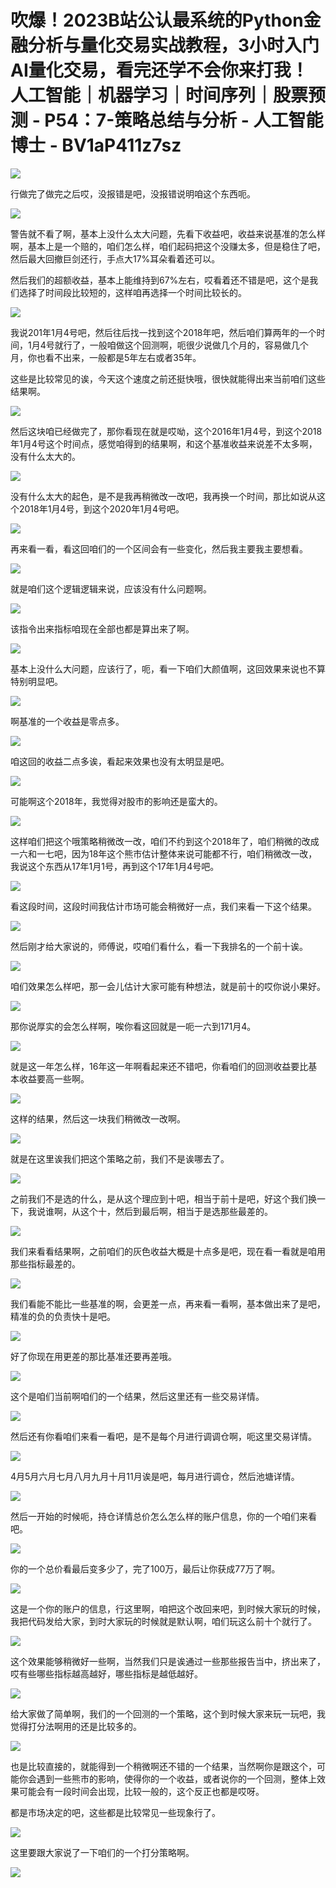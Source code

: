 # 吹爆！2023B站公认最系统的Python金融分析与量化交易实战教程，3小时入门AI量化交易，看完还学不会你来打我！人工智能｜机器学习｜时间序列｜股票预测 - P54：7-策略总结与分析 - 人工智能博士 - BV1aP411z7sz

![](img/dfda718504d55fde0ca8c8e248837681_0.png)

行做完了做完之后哎，没报错是吧，没报错说明咱这个东西呃。

![](img/dfda718504d55fde0ca8c8e248837681_2.png)

警告就不看了啊，基本上没什么太大问题，先看下收益吧，收益来说基准的怎么样啊，基本上是一个赔的，咱们怎么样，咱们起码把这个没赚太多，但是稳住了吧，然后最大回撤巨剑还行，手点大17%耳朵看着还可以。

然后我们的超额收益，基本上能维持到67%左右，哎看着还不错是吧，这个是我们选择了时间段比较短的，这样咱再选择一个时间比较长的。



![](img/dfda718504d55fde0ca8c8e248837681_4.png)

我说201年1月4号吧，然后往后找一找到这个2018年吧，然后咱们算两年的一个时间，1月4号就行了，一般咱做这个回测啊，呃很少说做几个月的，容易做几个月，你也看不出来，一般都是5年左右或者35年。

这些是比较常见的诶，今天这个速度之前还挺快哦，很快就能得出来当前咱们这些结果啊。

![](img/dfda718504d55fde0ca8c8e248837681_6.png)

然后这块咱已经做完了，那你看现在就是哎呦，这个2016年1月4号，到这个2018年1月4号这个时间点，感觉咱得到的结果啊，和这个基准收益来说差不太多啊，没有什么太大的。



![](img/dfda718504d55fde0ca8c8e248837681_8.png)

没有什么太大的起色，是不是我再稍微改一改吧，我再换一个时间，那比如说从这个2018年1月4号，到这个2020年1月4号吧。



![](img/dfda718504d55fde0ca8c8e248837681_10.png)

再来看一看，看这回咱们的一个区间会有一些变化，然后我主要我主要想看。

![](img/dfda718504d55fde0ca8c8e248837681_12.png)

就是咱们这个逻辑逻辑来说，应该没有什么问题啊。

![](img/dfda718504d55fde0ca8c8e248837681_14.png)

该指令出来指标咱现在全部也都是算出来了啊。

![](img/dfda718504d55fde0ca8c8e248837681_16.png)

基本上没什么大问题，应该行了，呃，看一下咱们大颜值啊，这回效果来说也不算特别明显吧。

![](img/dfda718504d55fde0ca8c8e248837681_18.png)

啊基准的一个收益是零点多。

![](img/dfda718504d55fde0ca8c8e248837681_20.png)

咱这回的收益二点多诶，看起来效果也没有太明显是吧。

![](img/dfda718504d55fde0ca8c8e248837681_22.png)

可能啊这个2018年，我觉得对股市的影响还是蛮大的。

![](img/dfda718504d55fde0ca8c8e248837681_24.png)

这样咱们把这个哦策略稍微改一改，咱们不约到这个2018年了，咱们稍微的改成一六和一七吧，因为18年这个熊市估计整体来说可能都不行，咱们稍微改一改，我说这个东西从17年1月1号，再到这个17年1月4号吧。



![](img/dfda718504d55fde0ca8c8e248837681_26.png)

看这段时间，这段时间我估计市场可能会稍微好一点，我们来看一下这个结果。

![](img/dfda718504d55fde0ca8c8e248837681_28.png)

然后刚才给大家说的，师傅说，哎咱们看什么，看一下我排名的一个前十诶。

![](img/dfda718504d55fde0ca8c8e248837681_30.png)

咱们效果怎么样吧，那一会儿估计大家可能有种想法，就是前十的哎你说小果好。

![](img/dfda718504d55fde0ca8c8e248837681_32.png)

那你说厚实的会怎么样啊，唉你看这回就是一呃一六到171月4。

![](img/dfda718504d55fde0ca8c8e248837681_34.png)

就是这一年怎么样，16年这一年啊看起来还不错吧，你看咱们的回测收益要比基本收益要高一些啊。

![](img/dfda718504d55fde0ca8c8e248837681_36.png)

这样的结果，然后这一块我们稍微改一改啊。

![](img/dfda718504d55fde0ca8c8e248837681_38.png)

就是在这里诶我们把这个策略之前，我们不是诶哪去了。

![](img/dfda718504d55fde0ca8c8e248837681_40.png)

之前我们不是选的什么，是从这个理应到十吧，相当于前十是吧，好这个我们换一下，我说谁啊，从这个十，然后到最后啊，相当于是选那些最差的。



![](img/dfda718504d55fde0ca8c8e248837681_42.png)

我们来看看结果啊，之前咱们的灰色收益大概是十点多是吧，现在看一看就是咱用那些指标最差的。

![](img/dfda718504d55fde0ca8c8e248837681_44.png)

我们看能不能比一些基准的啊，会更差一点，再来看一看啊，基本做出来了是吧，精准的负的负责快十是吧。

![](img/dfda718504d55fde0ca8c8e248837681_46.png)

好了你现在用更差的那比基准还要再差哦。

![](img/dfda718504d55fde0ca8c8e248837681_48.png)

这个是咱们当前啊咱们的一个结果，然后这里还有一些交易详情。

![](img/dfda718504d55fde0ca8c8e248837681_50.png)

然后还有你看咱们来看一看吧，是不是每个月进行调调仓啊，呃这里交易详情。

![](img/dfda718504d55fde0ca8c8e248837681_52.png)

4月5月六月七月八月九月十月11月诶是吧，每月进行调仓，然后池塘详情。

![](img/dfda718504d55fde0ca8c8e248837681_54.png)

然后一开始的时候呃，持仓详情总价怎么怎么样的账户信息，你的一个咱们来看吧。

![](img/dfda718504d55fde0ca8c8e248837681_56.png)

你的一个总价看最后变多少了，完了100万，最后让你获成77万了啊。

![](img/dfda718504d55fde0ca8c8e248837681_58.png)

这是一个你的账户的信息，行这里啊，咱把这个改回来吧，到时候大家玩的时候，我把代码发给大家，到时大家玩的时候就是默认啊，咱们玩这么前十个就行了。



![](img/dfda718504d55fde0ca8c8e248837681_60.png)

这个效果能够稍微好一些啊，当然我们只是诶通过一些那些报告当中，挤出来了，哎有些哪些指标越高越好，哪些指标是越低越好。



![](img/dfda718504d55fde0ca8c8e248837681_62.png)

给大家做了简单啊，我们的一个回测的一个策略，这个到时候大家来玩一玩吧，我觉得打分法啊用的还是比较多的。



![](img/dfda718504d55fde0ca8c8e248837681_64.png)

也是比较直接的，就能得到一个稍微啊还不错的一个结果，当然啊你是跟这个，可能你会遇到一些熊市的影响，使得你的一个收益，或者说你的一个回测，整体上效果可能会有一段时间会出现，比较一般的，这个反正也都是哎呀。

都是市场决定的吧，这些都是比较常见一些现象行了。

![](img/dfda718504d55fde0ca8c8e248837681_66.png)

这里要跟大家说了一下咱们的一个打分策略啊。

![](img/dfda718504d55fde0ca8c8e248837681_68.png)